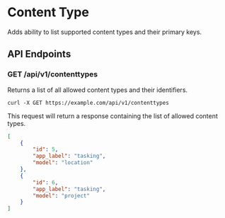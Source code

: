 # Content Type

Adds ability to list supported content types and their primary keys.

## API Endpoints

### GET /api/v1/contenttypes

Returns a list of all allowed content types and their identifiers.

```console
curl -X GET https://example.com/api/v1/contenttypes
```

This request will return a response containing the list of allowed content types.

```json
[
    {
        "id": 5,
        "app_label": "tasking",
        "model": "location"
    },
    {
        "id": 6,
        "app_label": "tasking",
        "model": "project"
    }
]
```
